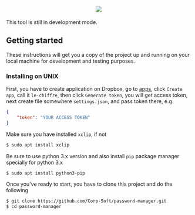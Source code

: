<h1 align="center">
    <img src="https://dewey.tailorbrands.com/production/brand_version_mockup_image/673/441186673_a4693e27-0973-4ad6-a875-7e165c0d8eee.png?cb=1512853920">
</h1>
<p>This tool is still in development mode.</p>
<h2>Getting started</h2>
<p>These instructions will get you a copy of the project up and running on your local machine for development and testing purposes.</p>
<h3>Installing on UNIX</h3>
<p>First, you have to create application on Dropbox, go to <a href="https://www.dropbox.com/developers/apps">apps</a>, click <code>Create app</code>, call it <code>le-chiffre</code>, then click <code>Generate token</code>, you will get access token, next create file somewhere <code>settings.json</code>, and pass token there, e.g.</p>

```json
{
    "token": "YOUR ACCESS TOKEN"
}
```

<p>Make sure you have installed <code>xclip</code>, if not</p>

```bash
$ sudo apt install xclip
```

<p>Be sure to use python 3.x version and also install <code>pip</code> package manager specially for python 3.x</p>

```bash
$ sudo apt install python3-pip
```

<p>Once you've ready to start, you have to clone this project and do the following</p>

```bash
$ git clone https://github.com/Corp-Soft/password-manager.git
$ cd password-manager
```
